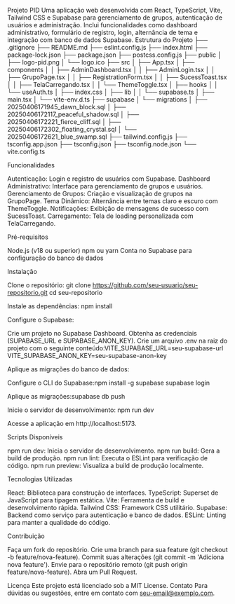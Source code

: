 Projeto PID
Uma aplicação web desenvolvida com React, TypeScript, Vite, Tailwind CSS e Supabase para gerenciamento de grupos, autenticação de usuários e administração. Inclui funcionalidades como dashboard administrativo, formulário de registro, login, alternância de tema e integração com banco de dados Supabase.
Estrutura do Projeto
├── .gitignore
├── README.md
├── eslint.config.js
├── index.html
├── package-lock.json
├── package.json
├── postcss.config.js
├── public
│   ├── logo-pid.png
│   └── logo.ico
├── src
│   ├── App.tsx
│   ├── components
│   │   ├── AdminDashboard.tsx
│   │   ├── AdminLogin.tsx
│   │   ├── GrupoPage.tsx
│   │   ├── RegistrationForm.tsx
│   │   ├── SucessToast.tsx
│   │   ├── TelaCarregando.tsx
│   │   └── ThemeToggle.tsx
│   ├── hooks
│   │   └── useAuth.ts
│   ├── index.css
│   ├── lib
│   │   └── supabase.ts
│   ├── main.tsx
│   └── vite-env.d.ts
├── supabase
│   └── migrations
│       ├── 20250406171945_dawn_block.sql
│       ├── 20250406172117_peaceful_shadow.sql
│       ├── 20250406172221_fierce_cliff.sql
│       ├── 20250406172302_floating_crystal.sql
│       └── 20250406172621_blue_swamp.sql
├── tailwind.config.js
├── tsconfig.app.json
├── tsconfig.json
├── tsconfig.node.json
└── vite.config.ts

Funcionalidades

Autenticação: Login e registro de usuários com Supabase.
Dashboard Administrativo: Interface para gerenciamento de grupos e usuários.
Gerenciamento de Grupos: Criação e visualização de grupos na GrupoPage.
Tema Dinâmico: Alternância entre temas claro e escuro com ThemeToggle.
Notificações: Exibição de mensagens de sucesso com SucessToast.
Carregamento: Tela de loading personalizada com TelaCarregando.

Pré-requisitos

Node.js (v18 ou superior)
npm ou yarn
Conta no Supabase para configuração do banco de dados

Instalação

Clone o repositório:
git clone https://github.com/seu-usuario/seu-repositorio.git
cd seu-repositorio


Instale as dependências:
npm install


Configure o Supabase:

Crie um projeto no Supabase Dashboard.
Obtenha as credenciais (SUPABASE_URL e SUPABASE_ANON_KEY).
Crie um arquivo .env na raiz do projeto com o seguinte conteúdo:VITE_SUPABASE_URL=seu-supabase-url
VITE_SUPABASE_ANON_KEY=seu-supabase-anon-key




Aplique as migrações do banco de dados:

Configure o CLI do Supabase:npm install -g supabase
supabase login


Aplique as migrações:supabase db push




Inicie o servidor de desenvolvimento:
npm run dev

Acesse a aplicação em http://localhost:5173.


Scripts Disponíveis

npm run dev: Inicia o servidor de desenvolvimento.
npm run build: Gera a build de produção.
npm run lint: Executa o ESLint para verificação de código.
npm run preview: Visualiza a build de produção localmente.

Tecnologias Utilizadas

React: Biblioteca para construção de interfaces.
TypeScript: Superset de JavaScript para tipagem estática.
Vite: Ferramenta de build e desenvolvimento rápida.
Tailwind CSS: Framework CSS utilitário.
Supabase: Backend como serviço para autenticação e banco de dados.
ESLint: Linting para manter a qualidade do código.

Contribuição

Faça um fork do repositório.
Crie uma branch para sua feature (git checkout -b feature/nova-feature).
Commit suas alterações (git commit -m 'Adiciona nova feature').
Envie para o repositório remoto (git push origin feature/nova-feature).
Abra um Pull Request.

Licença
Este projeto está licenciado sob a MIT License.
Contato
Para dúvidas ou sugestões, entre em contato com seu-email@exemplo.com.
